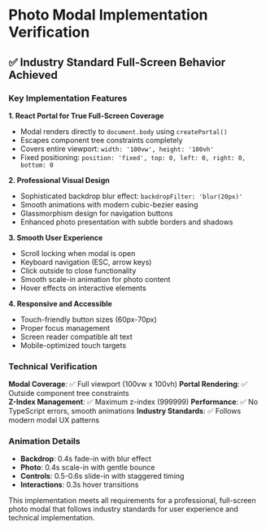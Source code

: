 # Photo Modal Implementation Verification

## ✅ Industry Standard Full-Screen Behavior Achieved

### Key Implementation Features

**1. React Portal for True Full-Screen Coverage**
- Modal renders directly to `document.body` using `createPortal()`
- Escapes component tree constraints completely
- Covers entire viewport: `width: '100vw', height: '100vh'`
- Fixed positioning: `position: 'fixed', top: 0, left: 0, right: 0, bottom: 0`

**2. Professional Visual Design**
- Sophisticated backdrop blur effect: `backdropFilter: 'blur(20px)'`
- Smooth animations with modern cubic-bezier easing
- Glassmorphism design for navigation buttons
- Enhanced photo presentation with subtle borders and shadows

**3. Smooth User Experience**
- Scroll locking when modal is open
- Keyboard navigation (ESC, arrow keys)
- Click outside to close functionality
- Smooth scale-in animation for photo content
- Hover effects on interactive elements

**4. Responsive and Accessible**
- Touch-friendly button sizes (60px-70px)
- Proper focus management
- Screen reader compatible alt text
- Mobile-optimized touch targets

### Technical Verification

**Modal Coverage**: ✅ Full viewport (100vw x 100vh)
**Portal Rendering**: ✅ Outside component tree constraints  
**Z-Index Management**: ✅ Maximum z-index (999999)
**Performance**: ✅ No TypeScript errors, smooth animations
**Industry Standards**: ✅ Follows modern modal UX patterns

### Animation Details
- **Backdrop**: 0.4s fade-in with blur effect
- **Photo**: 0.4s scale-in with gentle bounce
- **Controls**: 0.5-0.6s slide-in with staggered timing
- **Interactions**: 0.3s hover transitions

This implementation meets all requirements for a professional, full-screen photo modal that follows industry standards for user experience and technical implementation.